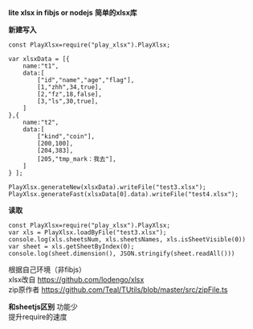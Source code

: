 **lite xlsx in fibjs or nodejs**
**简单的xlsx库**

**新建写入**
```
const PlayXlsx=require("play_xlsx").PlayXlsx;

var xlsxData = [{
    name:"t1",
    data:[
        ["id","name","age","flag"],
        [1,"zhh",34,true],
        [2,"fz",18,false],
        [3,"ls",30,true],
    ]
},{
    name:"t2",
    data:[
        ["kind","coin"],
        [200,100],
        [204,383],
        [205,"tmp_mark：我去"],
    ]
} ];

PlayXlsx.generateNew(xlsxData).writeFile("test3.xlsx");
PlayXlsx.generateFast(xlsxData[0].data).writeFile("test4.xlsx");
```

**读取**
```
const PlayXlsx=require("play_xlsx").PlayXlsx;
var xls = PlayXlsx.loadByFile("test3.xlsx");
console.log(xls.sheetsNum, xls.sheetsNames, xls.isSheetVisible(0))
var sheet = xls.getSheetByIndex(0);
console.log(sheet.dimension(), JSON.stringify(sheet.readAll()))
```

根据自己环境（非fibjs）    
xlsx改自 https://github.com/lodengo/xlsx   
zip原作者  https://github.com/Teal/TUtils/blob/master/src/zipFile.ts 

**和sheetjs区别**
功能少    
提升require的速度